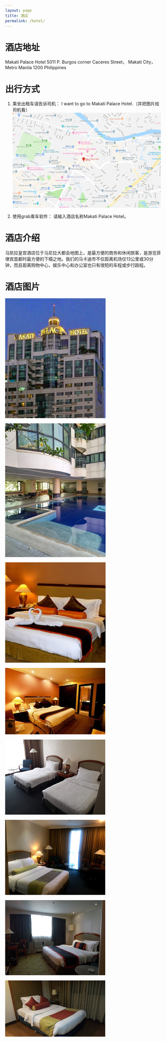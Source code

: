 ```yaml
---
layout: page
title: 酒店
permalink: /hotel/
---
```


# 酒店地址

Makati Palace Hotel 
5011 P. Burgos corner Caceres Street，
Makati City，Metro Manila 1200 
Philippines

# 出行方式

1. 乘坐出租车请告诉司机：
I want to go to Makati Palace Hotel.（并把图片给司机看）
![location](/assets/img/posts/location.png "location")

2. 使用grab乘车软件：
请输入酒店名称Makati Palace Hotel。


# 酒店介绍

马凯拉皇宫酒店位于马尼拉大都会地图上，是最方便的商务和休闲旅客，是游览菲律宾首都时最方便的下榻之地。我们的马卡迪市不仅距离机场仅13公里或30分钟，而且距离购物中心，娱乐中心和办公室也只有很短的车程或步行路程。

# 酒店图片

![hotel1](/assets/img/posts/hotel1.jpg "hotel1")

![hotel2](/assets/img/posts/hotel2.jpg "hotel2")

![hotel3](/assets/img/posts/hotel3.jpg "hotel3")

![hotel4](/assets/img/posts/hotel4.jpg "hotel4")

![hotel5](/assets/img/posts/hotel5.jpg "hotel5")

![hotel6](/assets/img/posts/hotel6.jpg "hotel6")

![hotel7](/assets/img/posts/hotel7.jpg "hotel7")

![hotel8](/assets/img/posts/hotel8.jpg "hotel8")